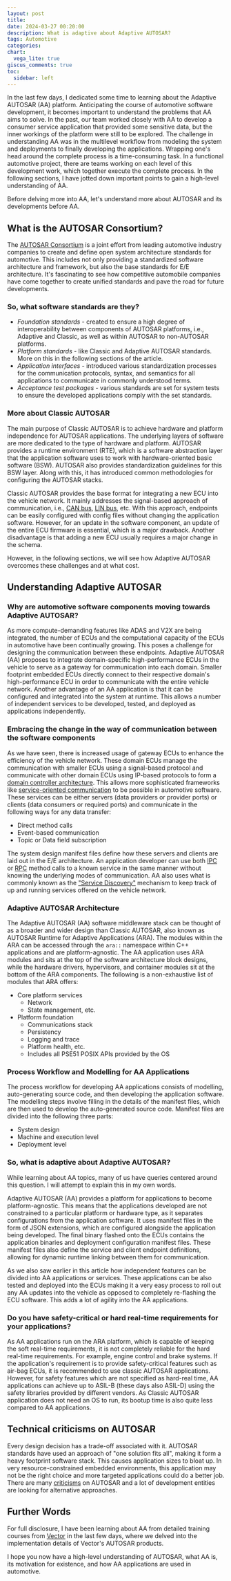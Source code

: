 ```yaml
---
layout: post
title: 
date: 2024-03-27 00:20:00
description: What is adaptive about Adaptive AUTOSAR?
tags: Automotive
categories:
chart:
  vega_lite: true
giscus_comments: true
toc:
  sidebar: left
---
```


In the last few days, I dedicated some time to learning about the Adaptive AUTOSAR (AA) platform. Anticipating the course of automotive software development, it becomes important to understand the problems that AA aims to solve. In the past, our team worked closely with AA to develop a consumer service application that provided some sensitive data, but the inner workings of the platform were still to be explored. 
The challenge in understanding AA was in the multilevel workflow from modeling the system and deployments to finally developing the applications. Wrapping one's head around the complete process is a time-consuming task. In a functional automotive project, there are teams working on each level of this development work, which together execute the complete process. In the following sections, I have jotted down important points to gain a high-level understanding of AA.

Before delving more into AA, let's understand more about AUTOSAR and its developments before AA.

## What is the AUTOSAR Consortium?
The [AUTOSAR Consortium](https://www.autosar.org/) is a joint effort from leading automotive industry companies to create and define open system architecture standards for automotive. This includes not only providing a standardized software architecture and framework, but also the base standards for E/E architecture. It's fascinating to see how competitive automobile companies have come together to create unified standards and pave the road for future developments.

### So, what software standards are they?
* *Foundation standards* - created to ensure a high degree of interoperability between components of AUTOSAR platforms, i.e., Adaptive and Classic, as well as within AUTOSAR to non-AUTOSAR platforms.
* *Platform standards* - like Classic and Adaptive AUTOSAR standards. More on this in the following sections of the article.
* *Application interfaces* - introduced various standardization processes for the communication protocols, syntax, and semantics for all applications to communicate in commonly understood terms.
* *Acceptance test packages* - various standards are set for system tests to ensure the developed applications comply with the set standards.

### More about Classic AUTOSAR
The main purpose of Classic AUTOSAR is to achieve hardware and platform independence for AUTOSAR applications. The underlying layers of software are more dedicated to the type of hardware and platform. AUTOSAR provides a runtime environment (RTE), which is a software abstraction layer that the application software uses to work with hardware-oriented basic software (BSW). AUTOSAR also provides standardization guidelines for this BSW layer. Along with this, it has introduced common methodologies for configuring the AUTOSAR stacks. 

Classic AUTOSAR provides the base format for integrating a new ECU into the vehicle network. It mainly addresses the signal-based approach of communication, i.e., [CAN bus](https://en.wikipedia.org/wiki/CAN_bus), [LIN bus](https://en.wikipedia.org/wiki/Local_Interconnect_Network), etc. With this approach, endpoints can be easily configured with config files without changing the application software. However, for an update in the software component, an update of the entire ECU firmware is essential, which is a major drawback. Another disadvantage is that adding a new ECU usually requires a major change in the schema.

However, in the following sections, we will see how Adaptive AUTOSAR overcomes these challenges and at what cost.

## Understanding Adaptive AUTOSAR
### Why are automotive software components moving towards Adaptive AUTOSAR?
As more compute-demanding features like ADAS and V2X are being integrated, the number of ECUs and the computational capacity of the ECUs in automotive have been continually growing. This poses a challenge for designing the communication between these endpoints. Adaptive AUTOSAR (AA) proposes to integrate domain-specific high-performance ECUs in the vehicle to serve as a gateway for communication into each domain. Smaller footprint embedded ECUs directly connect to their respective domain's high-performance ECU in order to communicate with the entire vehicle network. Another advantage of an AA application is that it can be configured and integrated into the system at runtime. This allows a number of independent services to be developed, tested, and deployed as applications independently.

### Embracing the change in the **way of communication** between the software components
As we have seen, there is increased usage of gateway ECUs to enhance the efficiency of the vehicle network. These domain ECUs manage the communication with smaller ECUs using a signal-based protocol and communicate with other domain ECUs using IP-based protocols to form a [domain controller architecture](https://www.vector.com/int/en/know-how/autosar/autosar-adaptive/#c122761). This allows more sophisticated frameworks like [service-oriented communication](https://en.wikipedia.org/wiki/Service-oriented_communications) to be possible in automotive software. These services can be either servers (data providers or provider ports) or clients (data consumers or required ports) and communicate in the following ways for any data transfer:
* Direct method calls
* Event-based communication
* Topic or Data field subscription

The system design manifest files define how these servers and clients are laid out in the E/E architecture. An application developer can use both [IPC](https://en.wikipedia.org/wiki/Inter-process_communication) or [RPC](https://en.wikipedia.org/wiki/Remote_procedure_call) method calls to a known service in the same manner without knowing the underlying modes of communication. AA also uses what is commonly known as the ["Service Discovery"](https://en.wikipedia.org/wiki/Service_discovery) mechanism to keep track of up and running services offered on the vehicle network.

### Adaptive AUTOSAR Architecture

The Adaptive AUTOSAR (AA) software middleware stack can be thought of as a broader and wider design than Classic AUTOSAR, also known as AUTOSAR Runtime for Adaptive Applications (ARA). The modules within the ARA can be accessed through the `ara::` namespace within C++ applications and are platform-agnostic. The AA application uses ARA modules and sits at the top of the software architecture block designs, while the hardware drivers, hypervisors, and container modules sit at the bottom of the ARA components. The following is a non-exhaustive list of modules that ARA offers:
* Core platform services
  - Network
  - State management, etc.
* Platform foundation
  - Communications stack
  - Persistency
  - Logging and trace
  - Platform health, etc.
  - Includes all PSE51 POSIX APIs provided by the OS

### Process Workflow and Modelling for AA Applications
The process workflow for developing AA applications consists of modelling, auto-generating source code, and then developing the application software. The modelling steps involve filling in the details of the manifest files, which are then used to develop the auto-generated source code. Manifest files are divided into the following three parts:
* System design
* Machine and execution level
* Deployment level

### So, what is **adaptive** about Adaptive AUTOSAR?
While learning about AA topics, many of us have queries centered around this question. I will attempt to explain this in my own words.

Adaptive AUTOSAR (AA) provides a platform for applications to become platform-agnostic. This means that the applications developed are not constrained to a particular platform or hardware type, as it separates configurations from the application software. It uses manifest files in the form of JSON extensions, which are configured alongside the application being developed. The final binary flashed onto the ECUs contains the application binaries and deployment configuration manifest files. These manifest files also define the service and client endpoint definitions, allowing for dynamic runtime linking between them for communication.

As we also saw earlier in this article how independent features can be divided into AA applications or services. These applications can be also tested and deployed into the ECUs making it a very easy process to roll out any AA updates into the vehicle as opposed to completely re-flashing the ECU software. This adds a lot of agility into the AA applications.

### Do you have safety-critical or hard real-time requirements for your applications?
As AA applications run on the ARA platform, which is capable of keeping the soft real-time requirements, it is not completely reliable for the hard real-time requirements. For example, engine control and brake systems. If the application's requirement is to provide safety-critical features such as air-bag ECUs, it is recommended to use classic AUTOSAR applications. However, for safety features which are not specified as hard-real time, AA applications can achieve up to ASIL-B (these days also ASIL-D) using the safety libraries provided by different vendors. As Classic AUTOSAR application does not need an OS to run, its bootup time is also quite less compared to AA applications.

## Technical criticisms on AUTOSAR
Every design decision has a trade-off associated with it. AUTOSAR standards have used an approach of "one solution fits all", making it form a heavy footprint software stack. This causes application sizes to bloat up. In very resource-constrained embedded environments, this application may not be the right choice and more targeted applications could do a better job. 
There are many [criticisms](https://medium.com/volvo-cars-engineering/the-reality-of-autosar-and-the-way-forward-36af39ec4099#:~:text=One%20of%20the%20biggest%20problems,of%20OEM%2Dspecific%20software%20applications) on AUTOSAR and a lot of development entities are looking for alternative approaches.

## Further Words 
For full disclosure, I have been learning about AA from detailed training courses from [Vector](https://www.vector.com/int/en/) in the last few days, where we delved into the implementation details of Vector's AUTOSAR products.

I hope you now have a high-level understanding of AUTOSAR, what AA is, its motivation for existence, and how AA applications are used in automotive.

